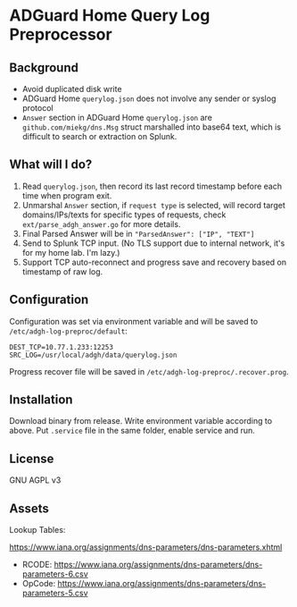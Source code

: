 # ADGuard Home Query Log Preprocessor

## Background

- Avoid duplicated disk write
- ADGuard Home `querylog.json` does not involve any sender or syslog protocol
- `Answer` section in ADGuard Home `querylog.json` are `github.com/miekg/dns.Msg` struct marshalled into base64 text, which is difficult to search or extraction on Splunk.

## What will I do?

1. Read `querylog.json`, then record its last record timestamp before each time when program exit.
2. Unmarshal `Answer` section, if `request type` is selected, will record target domains/IPs/texts for specific types of requests, check `ext/parse_adgh_answer.go` for more details.
3. Final Parsed Answer will be in `"ParsedAnswer": ["IP", "TEXT"]`
4. Send to Splunk TCP input. (No TLS support due to internal network, it's for my home lab. I'm lazy.)
5. Support TCP auto-reconnect and progress save and recovery based on timestamp of raw log.

## Configuration

Configuration was set via environment variable and will be saved to `/etc/adgh-log-preproc/default`: 
```
DEST_TCP=10.77.1.233:12253
SRC_LOG=/usr/local/adgh/data/querylog.json
```

Progress recover file will be saved in `/etc/adgh-log-preproc/.recover.prog`.

## Installation

Download binary from release. Write environment variable according to above. Put `.service` file in the same folder, enable service and run.

## License

GNU AGPL v3

## Assets

Lookup Tables:

https://www.iana.org/assignments/dns-parameters/dns-parameters.xhtml

- RCODE: https://www.iana.org/assignments/dns-parameters/dns-parameters-6.csv
- OpCode: https://www.iana.org/assignments/dns-parameters/dns-parameters-5.csv
